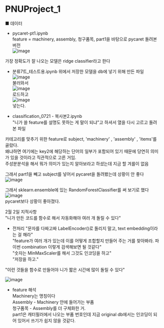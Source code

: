 # PNUProject_1


■ 데이터 
- pycaret-pt1.ipynb   
feature = machinery, assembly, 청구품목, part1을 바탕으로 pycaret 돌려본 버전   
![image](https://user-images.githubusercontent.com/113881813/216200335-005c154b-4365-4ae4-910d-d84fd765184a.png)   

가장 정확도가 잘 나오는 모델은 ridge classifier라고 한다

- 분류7트_테스트용.ipynb
위에서 저장한 모델을 db에 넣기 위해 만든 파일   
![image](https://user-images.githubusercontent.com/113881813/216206812-50609367-5274-4850-8e9f-02052a123765.png)   
불러와서   
![image](https://user-images.githubusercontent.com/113881813/216206850-d3413725-3397-4c4b-a2f7-2de3a5599838.png)   
로드하고   
![image](https://user-images.githubusercontent.com/113881813/216206904-e54ec8d5-e278-4a7b-b4c2-25d3fa808497.png)   
넣는다.   

- classification_0721 - 복사본2.ipynb   
"니가 쓸 feature를 설명도 못하는 게 말이 되냐"고 하셔서 열을 다시 고르고 돌려본 파일   

카테고리를 맞추기 위한 feature로 subject, 'machinery'  , 'assembly' , 'items'를 골랐다.   
왜냐하면 여기에는 key2에 해당하는 단어의 일부가 포함되어 있기 때문에 당연히 의미가 있을 것이라고 직관적으로 고른 거임.   
주성분분석을 해서 뭐가 의미가 있는지 알아보라고 하셨는데 지금 할 겨를이 없음   

그래서 part1을 빼고 subject를 넣어서 pycaret을 돌려봤는데 상황이 안 좋다   
![image](https://user-images.githubusercontent.com/113881813/216207648-f590bb5b-9985-41a7-8ded-85ef641f0b78.png)   

그래서 sklearn.ensemble에 있는 RandomForestClassifier를 써 보기로 했다   
![image](https://user-images.githubusercontent.com/113881813/216207884-d8d3d505-e91c-43b2-b072-18876d807c27.png)   
pycaret보다 상황이 좋아졌다.   

2월 2일 지적사항   
"니가 만든 코드를 함수로 해서 자동화해야 여러 개 돌릴 수 있다"   
- 전처리
"문자를 다짜고짜 LabelEncoder()로 돌리지 말고, text embedding이라는 걸 해라"   
"feature가 여러 개가 있는데 이를 어떻게 조합할지 만들어 주는 거를 찾아봐라. 파이썬 combination 이렇게 검색해보면 될 것같다"   
"숫자는 MinMaxScaler를 해서 그것도 인코딩을 하고"   
"저장을 하고."   

"이런 것들을 함수로 만들어야 니가 짧은 시간에 많이 돌릴 수 있다"   

![image](https://user-images.githubusercontent.com/113881813/216211144-04d629f2-10e5-42b3-a929-ce9f32077bc4.png)   
- feature 해석   
Machinery는 명칭이다   
Assembly - Machinery 안에 들어가는 부품   
청구품목 - Assembly를 더 구체화한 거.   
part1은 캐터필러에서 나오는 부품 번호인데 지금 original db에서는 인코딩이 되어 있어서 쓰기가 쉽지 않을 것같다.
